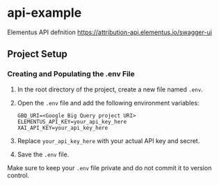 # api-example

Elementus API defnition https://attribution-api.elementus.io/swagger-ui

## Project Setup

### Creating and Populating the .env File

1. In the root directory of the project, create a new file named `.env`.
2. Open the `.env` file and add the following environment variables:

    ```plaintext
    GBQ_URI=<Google Big Query project URI>
    ELEMENTUS_API_KEY=your_api_key_here
    XAI_API_KEY=your_api_key_here
    ```

3. Replace `your_api_key_here` with your actual API key and secret.

4. Save the `.env` file.

Make sure to keep your `.env` file private and do not commit it to version control.